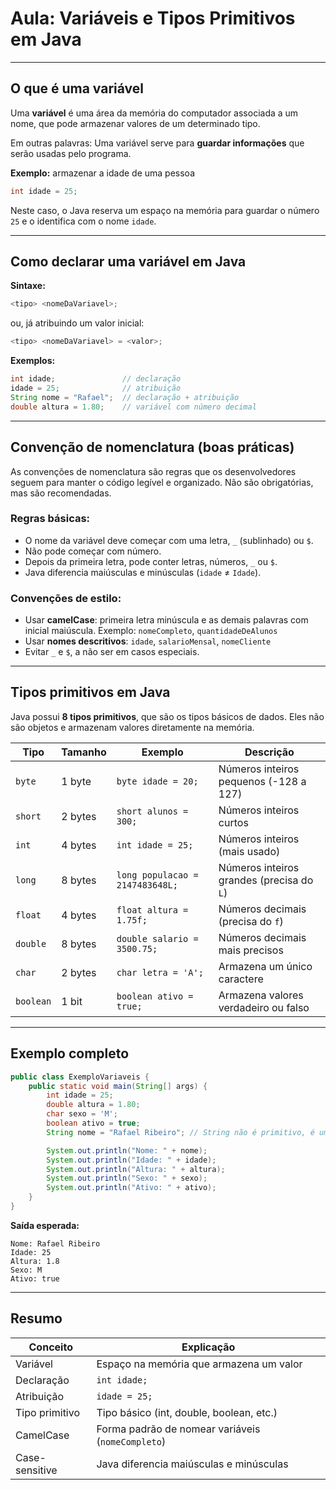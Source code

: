 # Aula: Variáveis e Tipos Primitivos em Java

---

## O que é uma variável

Uma **variável** é uma área da memória do computador associada a um nome, que pode armazenar valores de um determinado tipo.

Em outras palavras:
Uma variável serve para **guardar informações** que serão usadas pelo programa.

**Exemplo:** armazenar a idade de uma pessoa

```java
int idade = 25;
```

Neste caso, o Java reserva um espaço na memória para guardar o número `25` e o identifica com o nome `idade`.

---

## Como declarar uma variável em Java

**Sintaxe:**

```java
<tipo> <nomeDaVariavel>;
```

ou, já atribuindo um valor inicial:

```java
<tipo> <nomeDaVariavel> = <valor>;
```

**Exemplos:**

```java
int idade;               // declaração
idade = 25;              // atribuição
String nome = "Rafael";  // declaração + atribuição
double altura = 1.80;    // variável com número decimal
```

---

## Convenção de nomenclatura (boas práticas)

As convenções de nomenclatura são regras que os desenvolvedores seguem para manter o código legível e organizado.
Não são obrigatórias, mas são recomendadas.

### Regras básicas:

* O nome da variável deve começar com uma letra, `_` (sublinhado) ou `$`.
* Não pode começar com número.
* Depois da primeira letra, pode conter letras, números, `_` ou `$`.
* Java diferencia maiúsculas e minúsculas (`idade` ≠ `Idade`).

### Convenções de estilo:

* Usar **camelCase**: primeira letra minúscula e as demais palavras com inicial maiúscula.
  Exemplo: `nomeCompleto`, `quantidadeDeAlunos`
* Usar **nomes descritivos**: `idade`, `salarioMensal`, `nomeCliente`
* Evitar `_` e `$`, a não ser em casos especiais.

---

## Tipos primitivos em Java

Java possui **8 tipos primitivos**, que são os tipos básicos de dados.
Eles não são objetos e armazenam valores diretamente na memória.

| Tipo      | Tamanho | Exemplo                         | Descrição                                 |
| --------- | ------- | ------------------------------- | ----------------------------------------- |
| `byte`    | 1 byte  | `byte idade = 20;`              | Números inteiros pequenos (-128 a 127)    |
| `short`   | 2 bytes | `short alunos = 300;`           | Números inteiros curtos                   |
| `int`     | 4 bytes | `int idade = 25;`               | Números inteiros (mais usado)             |
| `long`    | 8 bytes | `long populacao = 2147483648L;` | Números inteiros grandes (precisa do `L`) |
| `float`   | 4 bytes | `float altura = 1.75f;`         | Números decimais (precisa do `f`)         |
| `double`  | 8 bytes | `double salario = 3500.75;`     | Números decimais mais precisos            |
| `char`    | 2 bytes | `char letra = 'A';`             | Armazena um único caractere               |
| `boolean` | 1 bit   | `boolean ativo = true;`         | Armazena valores verdadeiro ou falso      |

---

## Exemplo completo

```java
public class ExemploVariaveis {
    public static void main(String[] args) {
        int idade = 25;
        double altura = 1.80;
        char sexo = 'M';
        boolean ativo = true;
        String nome = "Rafael Ribeiro"; // String não é primitivo, é uma classe

        System.out.println("Nome: " + nome);
        System.out.println("Idade: " + idade);
        System.out.println("Altura: " + altura);
        System.out.println("Sexo: " + sexo);
        System.out.println("Ativo: " + ativo);
    }
}
```

**Saída esperada:**

```
Nome: Rafael Ribeiro
Idade: 25
Altura: 1.8
Sexo: M
Ativo: true
```

---

## Resumo

| Conceito       | Explicação                                        |
| -------------- | ------------------------------------------------- |
| Variável       | Espaço na memória que armazena um valor           |
| Declaração     | `int idade;`                                      |
| Atribuição     | `idade = 25;`                                     |
| Tipo primitivo | Tipo básico (int, double, boolean, etc.)          |
| CamelCase      | Forma padrão de nomear variáveis (`nomeCompleto`) |
| Case-sensitive | Java diferencia maiúsculas e minúsculas           |
